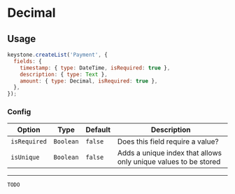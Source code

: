 <!--[meta]
section: field-types
title: Decimal
[meta]-->

# Decimal

## Usage

```js
keystone.createList('Payment', {
  fields: {
    timestamp: { type: DateTime, isRequired: true },
    description: { type: Text },
    amount: { type: Decimal, isRequired: true },
  },
});
```

### Config

| Option       | Type      | Default | Description                                                     |
| ------------ | --------- | ------- | --------------------------------------------------------------- |
| `isRequired` | `Boolean` | `false` | Does this field require a value?                                |
| `isUnique`   | `Boolean` | `false` | Adds a unique index that allows only unique values to be stored |

---

```DOCS_TODO
TODO
```
